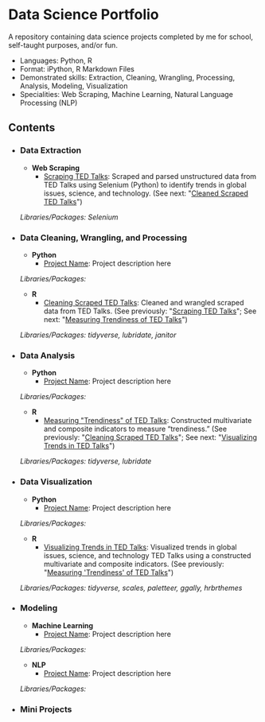 # Data Science Portfolio
A repository containing data science projects completed by me for school, self-taught purposes, and/or fun.

* Languages: Python, R
* Format: iPython, R Markdown Files
* Demonstrated skills: Extraction, Cleaning, Wrangling, Processing, Analysis, Modeling, Visualization
* Specialities: Web Scraping, Machine Learning, Natural Language Processing (NLP)

## Contents
- ### Data Extraction
	- __Web Scraping__
		- [Scraping TED Talks](): Scraped and parsed unstructured data from TED Talks using Selenium (Python) to identify trends in global issues, science, and technology. (See next: "[Cleaned Scraped TED Talks]()")
		
	_Libraries/Packages: Selenium_ 
	
- ### Data Cleaning, Wrangling, and Processing
	- __Python__
		- [Project Name](): Project description here
		
	_Libraries/Packages:_ 

	- __R__ 
		- [Cleaning Scraped TED Talks](): Cleaned and wrangled scraped data from TED Talks. (See previously: "[Scraping TED Talks]()"; See next: "[Measuring Trendiness of TED Talks]()")
		
	_Libraries/Packages: tidyverse, lubridate, janitor_ 		

- ### Data Analysis
	- __Python__
		- [Project Name](): Project description here
		
	_Libraries/Packages:_ 

	- __R__ 
		- [Measuring "Trendiness" of TED Talks](): Constructed multivariate and composite indicators to measure “trendiness.” (See previously: "[Cleaning Scraped TED Talks]()"; See next: "[Visualizing Trends in TED Talks]()")
	
	_Libraries/Packages: tidyverse, lubridate_ 

- ### Data Visualization
	- __Python__
		- [Project Name](): Project description here
		
	_Libraries/Packages:_ 

	- __R__ 
		- [Visualizing Trends in TED Talks](): Visualized trends in global issues, science, and technology TED Talks using a constructed multivariate and composite indicators. (See previously: "[Measuring 'Trendiness' of TED Talks]()")
		
  	_Libraries/Packages: tidyverse, scales, paletteer, ggally, hrbrthemes_ 

- ### Modeling
	- __Machine Learning__
		- [Project Name](): Project description here	
		
	 _Libraries/Packages:_ 
	
	- __NLP__
		- [Project Name](): Project description here
		
	 _Libraries/Packages:_ 

- ### Mini Projects
